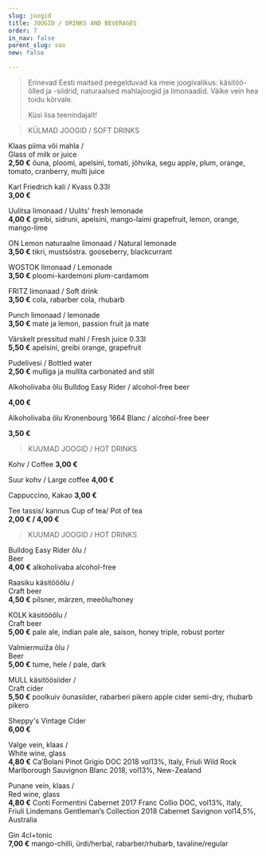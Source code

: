 ```yaml
---
slug: joogid
title: JOOGID / DRINKS AND BEVERAGES
order: 7
in_nav: false
parent_slug: soo
new: false

---
```

<div class="ellipsis"></div>

> Erinevad Eesti maitsed peegelduvad ka meie joogivalikus: käsitöö-õlled ja -siidrid, naturaalsed mahlajoogid ja limonaadid. Väike vein hea toidu kõrvale.
>
> Küsi lisa teenindajalt!

<div class="ellipsis"></div>

> KÜLMAD JOOGID / SOFT DRINKS

Klaas piima või mahla /  
Glass of milk or juice  
**2,50 €**
<span class="koostis">õuna, ploomi, apelsini, tomati, jõhvika, segu apple, plum, orange, tomato, cranberry, multi juice</span>

Karl Friedrich kali / Kvass 0.33l  
**3,00 €**

Uulitsa limonaad /  Uulits' fresh lemonade   
**4,00 €**
<span class="koostis">greibi, sidruni, apelsini, mango-laimi grapefruit, lemon, orange, mango-lime</span>

ON Lemon naturaalne limonaad / Natural lemonade  
**3,50 €** <span class="koostis">tikri, mustsõstra. gooseberry, blackcurrant</span>

WOSTOK limonaad / Lemonade  
**3,50 €**
<span class="koostis">ploomi-kardemoni plum-cardamom</span>

FRITZ limonaad / Soft drink  
**3,50 €**
<span class="koostis">cola, rabarber cola, rhubarb</span>

Punch limonaad / lemonade  
**3,50 €** <span class="koostis">mate ja lemon, passion fruit ja mate</span>

Värskelt pressitud mahl / Fresh juice 0.33l  
**5,50 €**
<span class="koostis">apelsini, greibi orange, grapefruit</span>

Pudelivesi / Bottled water  
**2,50 €**
<span class="koostis">mulliga ja mullita carbonated and still</span>

Alkoholivaba õlu Bulldog Easy Rider / alcohol-free beer

**4,00 €**

Alkoholivaba õlu Kronenbourg 1664 Blanc / alcohol-free beer

**3,50 €**

<div class="ellipsis"></div>

> KUUMAD JOOGID / HOT DRINKS

Kohv / Coffee  **3,00 €**

Suur kohv / Large coffee **4,00 €**

Cappuccino, Kakao  **3,00 €**

Tee tassis/  kannus   Cup of tea/ Pot of tea  
**2,00 € / 4,00 €**

<div class="ellipsis"></div>

> KUUMAD JOOGID / HOT DRINKS

Bulldog Easy Rider õlu /  
Beer  
**4,00 €**
<span class="koostis">alkoholivaba alcohol-free</span>

Raasiku käsitööõlu /  
Craft beer  
**4,50 €**
<span class="koostis">pilsner, märzen, meeõlu/honey</span>

KOLK käsitööõlu /  
Craft beer  
**5,00 €**
<span class="koostis">pale ale, indian pale ale, saison, honey triple, robust porter</span>

Valmiermuiža õlu /  
Beer  
**5,00 €**
<span class="koostis">tume, hele / pale, dark</span>

MULL käsitöösiider /  
Craft cider  
**5,50 €**
<span class="koostis">poolkuiv õunasiider, rabarberi pikero apple cider semi-dry, rhubarb pikero</span>

Sheppy's Vintage Cider  
**6,00 €**

Valge vein, klaas /  
White wine, glass  
**4,80 €**
<span class="koostis">Ca’Bolani Pinot Grigio DOC 2018 vol13%, Italy, Friuli Wild Rock Marlborough Sauvignon Blanc 2018, vol13%, New-Zealand</span>

Punane vein, klaas /  
Red wine, glass  
**4,80 €**
<span class="koostis">Conti Formentini Cabernet 2017 Franc Collio DOC, vol13%, Italy, Friuli Lindemans Gentleman’s Collection 2018 Cabernet Savignon vol14,5%, Australia</span>

Gin 4cl+tonic  
**7,00 €**
<span class="koostis">mango-chilli, ürdi/herbal, rabarber/rhubarb, tavaline/regular</span>